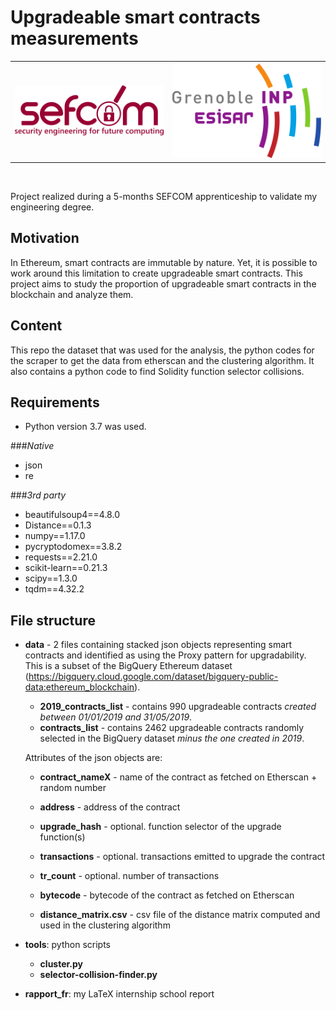 # Upgradeable smart contracts measurements
<table>
    <tr>
        <td><img src="images/sefcom.png?raw=true" width="256" title="Sefcom"></td>
        <td><img src="images/1280px-Grenoble_INP_-_Esisar_(logo).svg.png?raw=true" width="256" title="Esisar"></td>
    </tr>
</table>

  
<br />


Project realized during a 5-months SEFCOM apprenticeship to validate my engineering degree. 

## Motivation
In Ethereum, smart contracts are immutable by nature. Yet, it is possible to work around this limitation to create upgradeable smart contracts. 
This project aims to study the proportion of upgradeable smart contracts in the blockchain and analyze them.

## Content
This repo the dataset that was used for the analysis, the python codes for the scraper to get the data from etherscan and the clustering algorithm. It also contains a python code to find Solidity function selector collisions.  


## Requirements
* Python version 3.7 was used.

###_Native_
- json
- re

###_3rd party_
- beautifulsoup4==4.8.0
- Distance==0.1.3
- numpy==1.17.0
- pycryptodomex==3.8.2
- requests==2.21.0
- scikit-learn==0.21.3
- scipy==1.3.0
- tqdm==4.32.2

## File structure
- **data** - 2 files containing stacked json objects representing smart contracts and identified as using the Proxy pattern for upgradability. This is a subset of the BigQuery Ethereum dataset (https://bigquery.cloud.google.com/dataset/bigquery-public-data:ethereum_blockchain).
    - **2019_contracts_list** - contains 990 upgradeable contracts _created between 01/01/2019 and 31/05/2019_.
    - **contracts_list** - contains 2462 upgradeable contracts randomly selected in the BigQuery dataset _minus the one created in 2019_.
    
    Attributes of the json objects are:
    - **contract_nameX** - name of the contract as fetched on Etherscan + random number
    - **address** - address of the contract
    - **upgrade_hash** - optional. function selector of the upgrade function(s)
    - **transactions** - optional. transactions emitted to upgrade the contract
    - **tr_count** - optional. number of transactions
    - **bytecode** - bytecode of the contract as fetched on Etherscan
    
    - **distance_matrix.csv** - csv file of the distance matrix computed and used in the clustering algorithm

- **tools**: python scripts
    - **cluster.py**
    - **selector-collision-finder.py**
    
- **rapport_fr**: my LaTeX internship school report


